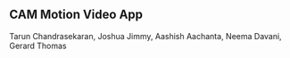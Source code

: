## CAM Motion Video App

Tarun Chandrasekaran, Joshua Jimmy, Aashish Aachanta, Neema Davani, Gerard Thomas

